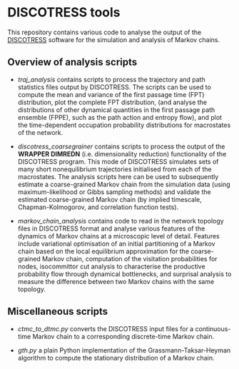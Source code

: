 # DISCOTRESS tools

This repository contains various code to analyse the output of the [DISCOTRESS](https://github.com/danieljsharpe/DISCOTRESS) software for the simulation and analysis of Markov chains.

## Overview of analysis scripts

- *traj\_analysis* contains scripts to process the trajectory and path statistics files output by DISCOTRESS. The scripts can be used to compute the mean and variance of the first passage time (FPT) distribution, plot the complete FPT distribution, (and analyse the distributions of other dynamical quantities in the first passage path ensemble (FPPE), such as the path action and entropy flow), and plot the time-dependent occupation probability distributions for macrostates of the network.

- *discotress\_coarsegrainer* contains scripts to process the output of the **WRAPPER DIMREDN** (i.e. dimensionality reduction) functionality of the DISCOTRESS program. This mode of DISCOTRESS simulates sets of many short nonequilibrium trajectories initialised from each of the macrostates. The analysis scripts here can be used to subsequently estimate a coarse-grained Markov chain from the simulation data (using maximum-likelihood or Gibbs sampling methods) and validate the estimated coarse-grained Markov chain (by implied timescale, Chapman-Kolmogorov, and correlation function tests).

- *markov\_chain\_analysis* contains code to read in the network topology files in DISCOTRESS format and analyse various features of the dynamics of Markov chains at a microscopic level of detail. Features include variational optimisation of an initial partitioning of a Markov chain based on the local equilibrium approximation for the coarse-grained Markov chain, computation of the visitation probabilities for nodes, isocommittor cut analysis to characterise the productive probability flow through dynamical bottlenecks, and surprisal analysis to measure the difference between two Markov chains with the same topology.

## Miscellaneous scripts

- *ctmc_to_dtmc.py* converts the DISCOTRESS input files for a continuous-time Markov chain to a corresponding discrete-time Markov chain.

- *gth.py* a plain Python implementation of the Grassmann-Taksar-Heyman algorithm to compute the stationary distribution of a Markov chain.
